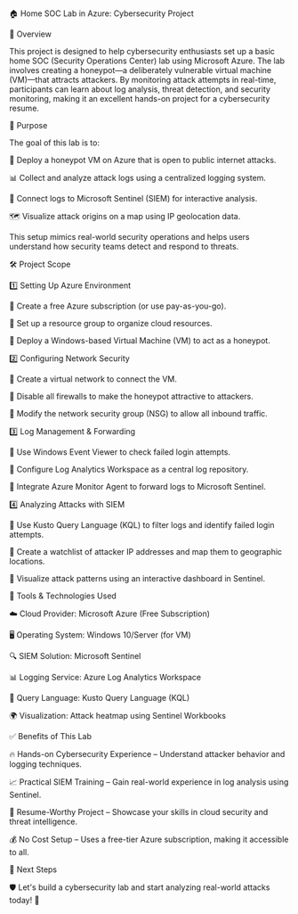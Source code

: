 🏠 Home SOC Lab in Azure: Cybersecurity Project

📌 Overview

This project is designed to help cybersecurity enthusiasts set up a basic home SOC (Security Operations Center) lab using Microsoft Azure. The lab involves creating a honeypot—a deliberately vulnerable virtual machine (VM)—that attracts attackers. By monitoring attack attempts in real-time, participants can learn about log analysis, threat detection, and security monitoring, making it an excellent hands-on project for a cybersecurity resume.

🎯 Purpose

The goal of this lab is to:

🚀 Deploy a honeypot VM on Azure that is open to public internet attacks.

📊 Collect and analyze attack logs using a centralized logging system.

🔎 Connect logs to Microsoft Sentinel (SIEM) for interactive analysis.

🗺️ Visualize attack origins on a map using IP geolocation data.

This setup mimics real-world security operations and helps users understand how security teams detect and respond to threats.


🛠️ Project Scope



1️⃣ Setting Up Azure Environment

🔹 Create a free Azure subscription (or use pay-as-you-go).

🔹 Set up a resource group to organize cloud resources.

🔹 Deploy a Windows-based Virtual Machine (VM) to act as a honeypot.



2️⃣ Configuring Network Security

🔹 Create a virtual network to connect the VM.

🔹 Disable all firewalls to make the honeypot attractive to attackers.

🔹 Modify the network security group (NSG) to allow all inbound traffic.



3️⃣ Log Management & Forwarding

🔹 Use Windows Event Viewer to check failed login attempts.

🔹 Configure Log Analytics Workspace as a central log repository.

🔹 Integrate Azure Monitor Agent to forward logs to Microsoft Sentinel.



4️⃣ Analyzing Attacks with SIEM

🔹 Use Kusto Query Language (KQL) to filter logs and identify failed login attempts.

🔹 Create a watchlist of attacker IP addresses and map them to geographic locations.

🔹 Visualize attack patterns using an interactive dashboard in Sentinel.



🔧 Tools & Technologies Used

☁️ Cloud Provider: Microsoft Azure (Free Subscription)

🖥️ Operating System: Windows 10/Server (for VM)

🔍 SIEM Solution: Microsoft Sentinel

📊 Logging Service: Azure Log Analytics Workspace

💾 Query Language: Kusto Query Language (KQL)

🌍 Visualization: Attack heatmap using Sentinel Workbooks



✅ Benefits of This Lab

🔥 Hands-on Cybersecurity Experience – Understand attacker behavior and logging techniques.

📈 Practical SIEM Training – Gain real-world experience in log analysis using Sentinel.

🎯 Resume-Worthy Project – Showcase your skills in cloud security and threat intelligence.

💰 No Cost Setup – Uses a free-tier Azure subscription, making it accessible to all.



📌 Next Steps



🛡️ Let's build a cybersecurity lab and start analyzing real-world attacks today! 🚀
